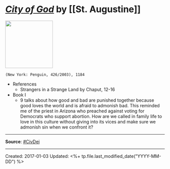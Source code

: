 # [*City of God*](https://www.penguinrandomhouse.com/books/293752/city-of-god-by-augustine-of-hippo/9780140448948) by [[St. Augustine]]

<img src="https://images4.penguinrandomhouse.com/cover/9780140448948" width=150>

`(New York: Penguin, 426/2003), 1184`


* References
    * Strangers in a Strange Land by Chaput, 12-16
* Book I
    * 9 talks about how good and bad are punished together because good loves the world and is afraid to admonish bad. This reminded me of the priest in Arizona who preached against voting for Democrats who support abortion. How are we called in family life to love in this culture without giving into its vices and make sure we admonish sin when we confront it?


--- 
**Source**: [#CivDei](https://twitter.com/hashtag/CivDei)


---
Created: 2017-01-03
Updated: <%+ tp.file.last_modified_date("YYYY-MM-DD") %>


